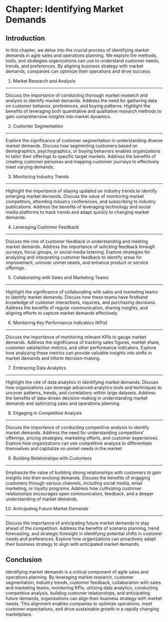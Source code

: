Chapter: Identifying Market Demands
===================================

Introduction
------------

In this chapter, we delve into the crucial process of identifying market demands in agile sales and operations planning. We explore the methods, tools, and strategies organizations can use to understand customer needs, trends, and preferences. By aligning business strategy with market demands, companies can optimize their operations and drive success.

1. Market Research and Analysis
-------------------------------

Discuss the importance of conducting thorough market research and analysis to identify market demands. Address the need for gathering data on customer behavior, preferences, and buying patterns. Highlight the benefits of leveraging both quantitative and qualitative research methods to gain comprehensive insights into market dynamics.

2. Customer Segmentation
------------------------

Explore the significance of customer segmentation in understanding diverse market demands. Discuss how segmenting customers based on demographics, psychographics, or buying behaviors enables organizations to tailor their offerings to specific target markets. Address the benefits of creating customer personas and mapping customer journeys to effectively meet varying demands.

3. Monitoring Industry Trends
-----------------------------

Highlight the importance of staying updated on industry trends to identify emerging market demands. Discuss the value of monitoring market competitors, attending industry conferences, and subscribing to industry publications. Address the benefits of leveraging technology and social media platforms to track trends and adapt quickly to changing market demands.

4. Leveraging Customer Feedback
-------------------------------

Discuss the role of customer feedback in understanding and meeting market demands. Address the importance of soliciting feedback through surveys, focus groups, or social media listening. Explore strategies for analyzing and interpreting customer feedback to identify areas for improvement, uncover unmet needs, and enhance product or service offerings.

5. Collaborating with Sales and Marketing Teams
-----------------------------------------------

Highlight the significance of collaborating with sales and marketing teams to identify market demands. Discuss how these teams have firsthand knowledge of customer interactions, inquiries, and purchasing decisions. Address the benefits of regular communication, sharing insights, and aligning efforts to capture market demands effectively.

6. Monitoring Key Performance Indicators (KPIs)
-----------------------------------------------

Discuss the importance of monitoring relevant KPIs to gauge market demands. Address the significance of tracking sales figures, market share, customer satisfaction metrics, and other performance indicators. Explore how analyzing these metrics can provide valuable insights into shifts in market demands and inform decision-making.

7. Embracing Data Analytics
---------------------------

Highlight the role of data analytics in identifying market demands. Discuss how organizations can leverage advanced analytics tools and techniques to uncover patterns, trends, and correlations within large datasets. Address the benefits of data-driven decision-making in understanding market demands and optimizing sales and operations planning.

8. Engaging in Competitive Analysis
-----------------------------------

Discuss the importance of conducting competitive analysis to identify market demands. Address the need for understanding competitors' offerings, pricing strategies, marketing efforts, and customer experiences. Explore how organizations can use competitive analysis to differentiate themselves and capitalize on unmet needs in the market.

9. Building Relationships with Customers
----------------------------------------

Emphasize the value of building strong relationships with customers to gain insights into their evolving demands. Discuss the benefits of engaging customers through various channels, including social media, email marketing, or loyalty programs. Address how cultivating customer relationships encourages open communication, feedback, and a deeper understanding of market demands.

10. Anticipating Future Market Demands
--------------------------------------

Discuss the importance of anticipating future market demands to stay ahead of the competition. Address the benefits of scenario planning, trend forecasting, and strategic foresight in identifying potential shifts in customer needs and preferences. Explore how organizations can proactively adapt their business strategy to align with anticipated market demands.

Conclusion
----------

Identifying market demands is a critical component of agile sales and operations planning. By leveraging market research, customer segmentation, industry trends, customer feedback, collaboration with sales and marketing teams, monitoring KPIs, utilizing data analytics, conducting competitive analysis, building customer relationships, and anticipating future demands, organizations can align their business strategy with market needs. This alignment enables companies to optimize operations, meet customer expectations, and drive sustainable growth in a rapidly changing marketplace.
